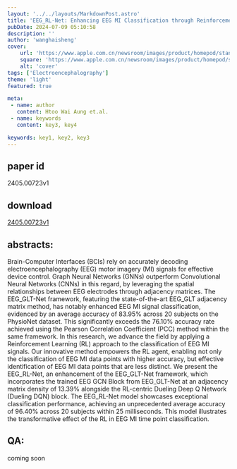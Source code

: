 ```yaml
---
layout: '../../layouts/MarkdownPost.astro'
title: 'EEG_RL-Net: Enhancing EEG MI Classification through Reinforcement Learning-Optimised Graph Neural Networks'
pubDate: 2024-07-09 05:10:58
description: ''
author: 'wanghaisheng'
cover:
    url: 'https://www.apple.com.cn/newsroom/images/product/homepod/standard/Apple-HomePod-hero-230118_big.jpg.large_2x.jpg'
    square: 'https://www.apple.com.cn/newsroom/images/product/homepod/standard/Apple-HomePod-hero-230118_big.jpg.large_2x.jpg'
    alt: 'cover'
tags: ['Electroencephalography'] 
theme: 'light'
featured: true

meta:
 - name: author
   content: Htoo Wai Aung et.al.
 - name: keywords
   content: key3, key4

keywords: key1, key2, key3
---
```


## paper id
2405.00723v1
## download
[2405.00723v1](http://arxiv.org/abs/2405.00723v1)
## abstracts:
Brain-Computer Interfaces (BCIs) rely on accurately decoding electroencephalography (EEG) motor imagery (MI) signals for effective device control. Graph Neural Networks (GNNs) outperform Convolutional Neural Networks (CNNs) in this regard, by leveraging the spatial relationships between EEG electrodes through adjacency matrices. The EEG_GLT-Net framework, featuring the state-of-the-art EEG_GLT adjacency matrix method, has notably enhanced EEG MI signal classification, evidenced by an average accuracy of 83.95% across 20 subjects on the PhysioNet dataset. This significantly exceeds the 76.10% accuracy rate achieved using the Pearson Correlation Coefficient (PCC) method within the same framework.   In this research, we advance the field by applying a Reinforcement Learning (RL) approach to the classification of EEG MI signals. Our innovative method empowers the RL agent, enabling not only the classification of EEG MI data points with higher accuracy, but effective identification of EEG MI data points that are less distinct. We present the EEG_RL-Net, an enhancement of the EEG_GLT-Net framework, which incorporates the trained EEG GCN Block from EEG_GLT-Net at an adjacency matrix density of 13.39% alongside the RL-centric Dueling Deep Q Network (Dueling DQN) block. The EEG_RL-Net model showcases exceptional classification performance, achieving an unprecedented average accuracy of 96.40% across 20 subjects within 25 milliseconds. This model illustrates the transformative effect of the RL in EEG MI time point classification.
## QA:
coming soon
